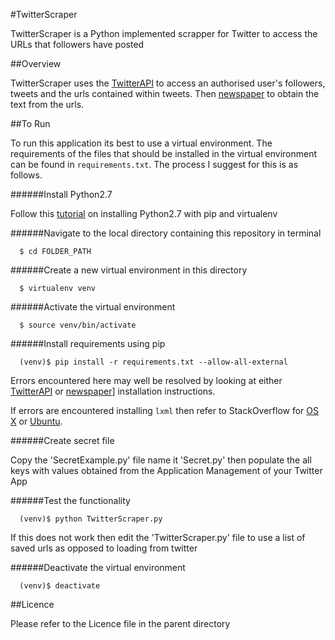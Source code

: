 #TwitterScraper

TwitterScraper is a Python implemented scrapper for Twitter to access the URLs that followers have posted

##Overview

TwitterScraper uses the [TwitterAPI](https://github.com/geduldig/TwitterAPI) to access an authorised user's followers, tweets and the urls contained within tweets. Then [newspaper](https://github.com/codelucas/newspaper) to obtain the text from the urls.

##To Run

To run this application its best to use a virtual environment. The requirements of the files that should be installed in the virtual environment can be found in `requirements.txt`. The process I suggest for this is as follows.

######Install Python2.7

Follow this [tutorial](http://joequery.me/guides/install-python27-pip-virtualenv/) on installing Python2.7 with pip and virtualenv

######Navigate to the local directory containing this repository in terminal
```
  $ cd FOLDER_PATH
```
######Create a new virtual environment in this directory
```
  $ virtualenv venv
```
######Activate the virtual environment
```
  $ source venv/bin/activate
```
######Install requirements using pip
```
  (venv)$ pip install -r requirements.txt --allow-all-external
```

Errors encountered here may well be resolved by looking at either [TwitterAPI](https://github.com/geduldig/TwitterAPI) or [newspaper](https://github.com/codelucas/newspaper)] installation instructions.

If errors are encountered installing `lxml` then refer to StackOverflow for [OS X](http://stackoverflow.com/questions/19548011/cannot-install-lxml-on-mac-os-x-10-9) or [Ubuntu](http://stackoverflow.com/questions/6504810/how-to-install-lxml-on-ubuntu).

######Create secret file

Copy the 'SecretExample.py' file name it 'Secret.py' then populate the all keys with values obtained from the Application Management of your Twitter App 

######Test the functionality
```
  (venv)$ python TwitterScraper.py
```
If this does not work then edit the 'TwitterScraper.py' file to use a list of saved urls as opposed to loading from twitter

######Deactivate the virtual environment
```
  (venv)$ deactivate
```
##Licence

Please refer to the Licence file in the parent directory

